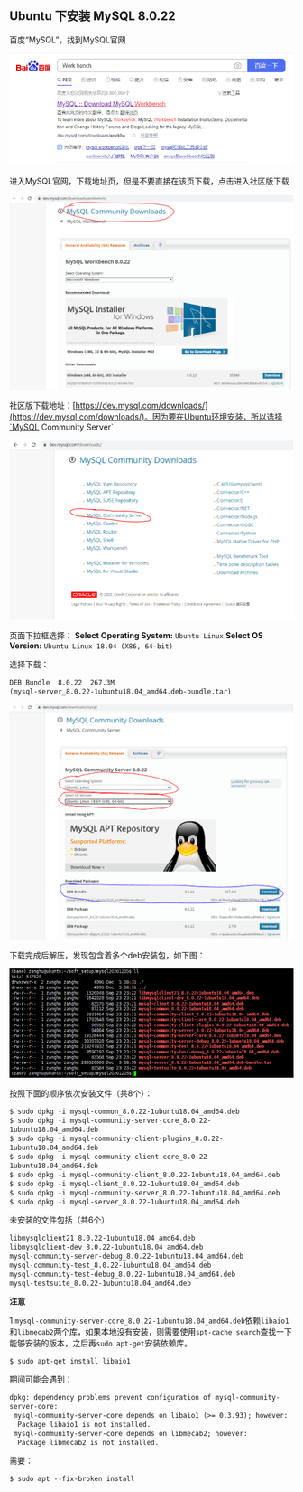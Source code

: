 ## Ubuntu 下安装 MySQL 8.0.22

百度“MySQL”，找到MySQL官网

![](/assets/lin052_02.PNG)

进入MySQL官网，下载地址页，但是不要直接在该页下载，点击进入社区版下载

![](/assets/lin052_03.PNG)

社区版下载地址：[https://dev.mysql.com/downloads/](https://dev.mysql.com/downloads/)。因为要在Ubuntu环境安装，所以选择`MySQL Community Server`

![](/assets/lin052_01.PNG)

页面下拉框选择：
**Select Operating System:** `Ubuntu Linux`
**Select OS Version:** `Ubuntu Linux 18.04 (X86, 64-bit)`

选择下载：
```
DEB Bundle	8.0.22	267.3M	
(mysql-server_8.0.22-1ubuntu18.04_amd64.deb-bundle.tar)
```

![](/assets/lin052_04.PNG)

下载完成后解压，发现包含着多个deb安装包，如下图：

![](/assets/lin052_05.PNG)

按照下面的顺序依次安装文件（共8个）：

```shell
$ sudo dpkg -i mysql-common_8.0.22-1ubuntu18.04_amd64.deb
$ sudo dpkg -i mysql-community-server-core_8.0.22-1ubuntu18.04_amd64.deb
$ sudo dpkg -i mysql-community-client-plugins_8.0.22-1ubuntu18.04_amd64.deb
$ sudo dpkg -i mysql-community-client-core_8.0.22-1ubuntu18.04_amd64.deb
$ sudo dpkg -i mysql-community-client_8.0.22-1ubuntu18.04_amd64.deb
$ sudo dpkg -i mysql-client_8.0.22-1ubuntu18.04_amd64.deb
$ sudo dpkg -i mysql-community-server_8.0.22-1ubuntu18.04_amd64.deb
$ sudo dpkg -i mysql-server_8.0.22-1ubuntu18.04_amd64.deb
```

未安装的文件包括（共6个）

```shell
libmysqlclient21_8.0.22-1ubuntu18.04_amd64.deb
libmysqlclient-dev_8.0.22-1ubuntu18.04_amd64.deb
mysql-community-server-debug_8.0.22-1ubuntu18.04_amd64.deb
mysql-community-test_8.0.22-1ubuntu18.04_amd64.deb
mysql-community-test-debug_8.0.22-1ubuntu18.04_amd64.deb
mysql-testsuite_8.0.22-1ubuntu18.04_amd64.deb
```

**注意**

1.`mysql-community-server-core_8.0.22-1ubuntu18.04_amd64.deb`依赖`libaio1`和`libmecab2`两个库，如果本地没有安装，则需要使用`spt-cache search`查找一下能够安装的版本，之后再`sudo apt-get`安装依赖库。

```
$ sudo apt-get install libaio1
```

期间可能会遇到：

```
dpkg: dependency problems prevent configuration of mysql-community-server-core:
 mysql-community-server-core depends on libaio1 (>= 0.3.93); however:
  Package libaio1 is not installed.
 mysql-community-server-core depends on libmecab2; however:
  Package libmecab2 is not installed.
```

需要：

```shell
$ sudo apt --fix-broken install
```




